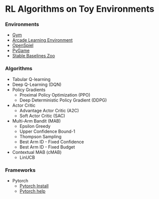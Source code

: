 # RL Algorithms on Toy Environments

### Environments
* [Gym](https://gymnasium.farama.org/)
* [Arcade Learning Environment](https://github.com/mgbellemare/Arcade-Learning-Environment)
* [OpenSpiel](https://github.com/deepmind/open_spiel)
* [PyGame](https://www.pygame.org/news)
* [Stable Baselines Zoo](https://github.com/DLR-RM/rl-baselines3-zoo)

### Algorithms
* Tabular Q-learning 
* Deep Q-Learning (DQN)
* Policy Gradients
  * Proximal Policy Optimization (PPO) 
  * Deep Deterministic Policy Gradient (DDPG)
* Actor Critic
  * Advantage Actor Critic (A2C)
  * Soft Actor Critic (SAC)
* Multi-Arm Bandit (MAB)
  * Epsilon Greedy
  * Upper Confidence Bound-1
  * Thompson Sampling
  * Best Arm ID - Fixed Confidence
  * Best Arm ID - Fixed Budget 
* Contextual MAB (cMAB)
  * LinUCB

### Frameworks
  * Pytorch
    * [Pytorch Install](https://towardsdatascience.com/installing-pytorch-on-apple-m1-chip-with-gpu-acceleration-3351dc44d67c)
    * [Pytorch help](https://towardsdatascience.com/installing-pytorch-on-apple-m1-chip-with-gpu-acceleration-3351dc44d67c)